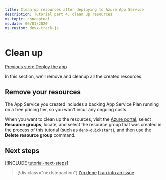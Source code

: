 ```yaml
---
title: Clean up resources after deploying to Azure App Service
description: Tutorial part 4, clean up resources
ms.topic: conceptual
ms.date: 06/01/2020
ms.custom: devx-track-js
---
```


# Clean up

[Previous step: Deploy the app](tutorial-visual-studio-code-azure-app-service-deno-03.md)

In this section, we'll remove and cleanup all the created resources.

## Remove your resources

The App Service you created includes a backing App Service Plan running on a free pricing tier, so you won't incur any ongoing costs.

When you want to clean up the resources, visit the [Azure portal](https://portal.azure.com), select **Resource groups**, locate, and select the resource group that was created in the process of this tutorial (such as `deno-quickstart`), and then use the **Delete resource group** command.

## Next steps

[!INCLUDE [tutorial-next-steps](includes/tutorial-next-steps.md)]

> [!div class="nextstepaction"]
> [I'm done](node-howto-deploy-web-app.md) [I ran into an issue](https://www.research.net/r/PWZWZ52?tutorial=deno-deployment-azureappservice&step=clean-up-resources)
